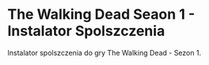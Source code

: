# The Walking Dead Seaon 1 - Instalator Spolszczenia
Instalator spolszczenia do gry The Walking Dead - Sezon 1.
